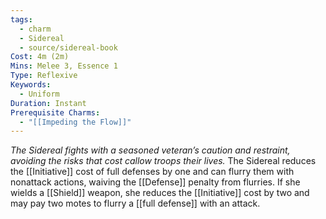 ```yaml
---
tags:
  - charm
  - Sidereal
  - source/sidereal-book
Cost: 4m (2m)
Mins: Melee 3, Essence 1
Type: Reflexive
Keywords:
  - Uniform
Duration: Instant
Prerequisite Charms:
  - "[[Impeding the Flow]]"
---
```

*The Sidereal fights with a seasoned veteran’s caution and restraint, avoiding the risks that cost callow troops their lives.*
The Sidereal reduces the [[Initiative]] cost of full defenses by one and can flurry them with nonattack actions, waiving the [[Defense]] penalty from flurries. If she wields a [[Shield]] weapon, she reduces the [[Initiative]] cost by two and may pay two motes to flurry a [[full defense]] with an attack.